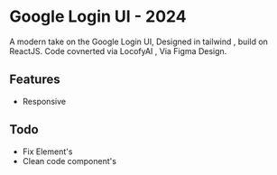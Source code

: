 # Google Login UI - 2024

A modern take on the Google Login UI, Designed in tailwind , build on ReactJS.
Code covnerted via LocofyAI , Via Figma Design.

## Features
- Responsive

## Todo 
- Fix Element's
- Clean code component's  
